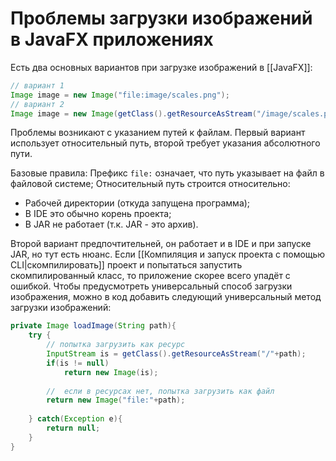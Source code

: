 
# Проблемы загрузки изображений в JavaFX приложениях

Есть два основных вариантов при загрузке изображений в [[JavaFX]]:

```java
// вариант 1
Image image = new Image("file:image/scales.png");
// вариант 2
Image image = new Image(getClass().getResourceAsStream("/image/scales.png"));
```

Проблемы возникают с указанием путей к файлам. Первый вариант использует относительный путь, второй требует указания абсолютного пути.

Базовые правила:
Префикс `file:` означает, что путь указывает на файл в файловой системе;
Относительный путь строится относительно:
- Рабочей директории (откуда запущена программа);
- В IDE это обычно корень проекта;
- В JAR не работает (т.к. JAR - это архив).

Второй вариант предпочтительней, он работает и в IDE и при запуске JAR, но тут есть нюанс. Если [[Компиляция и запуск проекта с помощью CLI|скомпилировать]] проект и попытаться запустить скомпилированный класс, то приложение скорее всего упадёт с ошибкой. Чтобы предусмотреть универсальный способ загрузки изображения, можно в код добавить следующий универсальный метод загрузки изображений:

```java
private Image loadImage(String path){
    try {
	    // попытка загрузить как ресурс
        InputStream is = getClass().getResourceAsStream("/"+path);
        if(is != null)
            return new Image(is);
            
	    //  если в ресурсах нет, попытка загрузить как файл
        return new Image("file:"+path);
            
    } catch(Exception e){
        return null;
    }
}
```